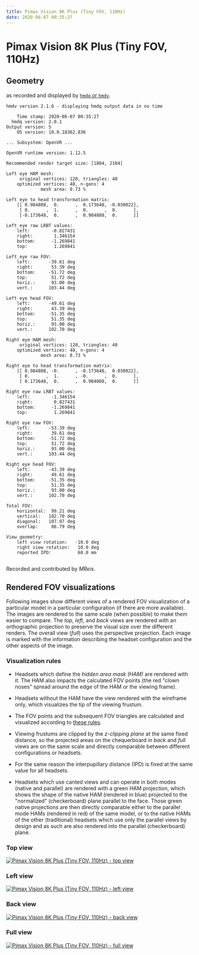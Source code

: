 ```yaml
---
title: Pimax Vision 8K Plus (Tiny FOV, 110Hz)
date: 2020-06-07 00:35:27
---
```

# Pimax Vision 8K Plus (Tiny FOV, 110Hz)

## Geometry

as recorded and displayed by [`hmdq` or `hmdv`](https://github.com/risa2000/hmdq).
```
hmdv version 2.1.6 - displaying hmdq output data in no time

    Time stamp: 2020-06-07 00:35:27
  hmdq version: 2.0.1
Output version: 5
    OS version: 10.0.18362.836

... Subsystem: OpenVR ...

OpenVR runtime version: 1.12.5

Recommended render target size: [1804, 2104]

Left eye HAM mesh:
     original vertices: 120, triangles: 40
    optimized vertices: 48, n-gons: 4
             mesh area: 8.73 %

Left eye to head transformation matrix:
    [[ 0.984808,  0.      ,  0.173648, -0.030022],
     [ 0.      ,  1.      ,  0.      ,  0.      ],
     [-0.173648,  0.      ,  0.984808,  0.      ]]

Left eye raw LRBT values:
    left:        -0.827431
    right:        1.346154
    bottom:      -1.269841
    top:          1.269841

Left eye raw FOV:
    left:       -39.61 deg
    right:       53.39 deg
    bottom:     -51.72 deg
    top:         51.72 deg
    horiz.:      93.00 deg
    vert.:      103.44 deg

Left eye head FOV:
    left:       -49.61 deg
    right:       43.39 deg
    bottom:     -51.35 deg
    top:         51.35 deg
    horiz.:      93.00 deg
    vert.:      102.70 deg

Right eye HAM mesh:
     original vertices: 120, triangles: 40
    optimized vertices: 48, n-gons: 4
             mesh area: 8.73 %

Right eye to head transformation matrix:
    [[ 0.984808, -0.      , -0.173648,  0.030022],
     [ 0.      ,  1.      , -0.      ,  0.      ],
     [ 0.173648,  0.      ,  0.984808,  0.      ]]

Right eye raw LRBT values:
    left:        -1.346154
    right:        0.827431
    bottom:      -1.269841
    top:          1.269841

Right eye raw FOV:
    left:       -53.39 deg
    right:       39.61 deg
    bottom:     -51.72 deg
    top:         51.72 deg
    horiz.:      93.00 deg
    vert.:      103.44 deg

Right eye head FOV:
    left:       -43.39 deg
    right:       49.61 deg
    bottom:     -51.35 deg
    top:         51.35 deg
    horiz.:      93.00 deg
    vert.:      102.70 deg

Total FOV:
    horizontal:  99.21 deg
    vertical:   102.70 deg
    diagonal:   107.97 deg
    overlap:     86.79 deg

View geometry:
    left view rotation:   -10.0 deg
    right view rotation:   10.0 deg
    reported IPD:          60.0 mm


```
Recorded and contributed by _MReis_.

## Rendered FOV visualizations

Following images show different views of a rendered FOV visualization of a
particular model in a particular configuration (if there are more available).
The images are rendered to the same scale (when possible) to make them easier
to compare. The _top_, _left_, and _back_ views are rendered with an
orthographic projection to preserve the visual size over the different renders.
The overall view (_full_) uses the perspective projection. Each image is marked
with the information describing the headset configuration and the other aspects
of the image.

### Visualization rules

* Headsets which define the _hidden area mask (HAM)_ are rendered with it. The
  HAM also impacts the calculated FOV points (the red "clown noses" spread
  around the edge of the HAM or the viewing frame).

* Headsets without the HAM have the view rendered with the wireframe only, which
  visualizes the tip of the viewing frustum.

* The FOV points and the subsequent FOV triangles are calculated and visualized
  according to [these
  rules](https://risa2000.github.io/vrdocs/docs/hmd_fov_calculation).

* Viewing frustums are clipped by the _z-clipping plane_ at the same fixed
  distance, so the projected areas on the chequerboard in _back_ and _full_
  views are on the same scale and directly comparable between different
  configurations or headsets.

* For the same reason the interpupillary distance (IPD) is fixed at the same
  value for all headsets.

* Headsets which use canted views and can operate in both modes (native and
  parallel) are rendered with a green HAM projection, which shows the shape of
  the native HAM (rendered in blue) projected to the "normalized"
  (checkerboard) plane parallel to the face. Those green native projections are
  then directly comparable either to the parallel mode HAMs (rendered in red)
  of the same model, or to the native HAMs of the other (traditional) headsets
  which use only the parallel views by design and as such are also rendered
  into the parallel (checkerboard) plane.

### Top view
[![Pimax Vision 8K Plus (Tiny FOV, 110Hz) - top view](../images/PimaxVision8KPlus_Tiny_Native_R110_top.dmx.png)](../images/PimaxVision8KPlus_Tiny_Native_R110_top.dmx.png)

### Left view
[![Pimax Vision 8K Plus (Tiny FOV, 110Hz) - left view](../images/PimaxVision8KPlus_Tiny_Native_R110_left.dmx.png)](../images/PimaxVision8KPlus_Tiny_Native_R110_left.dmx.png)

### Back view
[![Pimax Vision 8K Plus (Tiny FOV, 110Hz) - back view](../images/PimaxVision8KPlus_Tiny_Native_R110_back.dmx.png)](../images/PimaxVision8KPlus_Tiny_Native_R110_back.dmx.png)

### Full view
[![Pimax Vision 8K Plus (Tiny FOV, 110Hz) - full view](../images/PimaxVision8KPlus_Tiny_Native_R110_over.dmx.png)](../images/PimaxVision8KPlus_Tiny_Native_R110_over.dmx.png)

